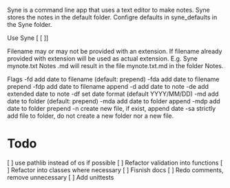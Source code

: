 Syne is a command line app that uses a text editor to make notes. Syne stores the notes in the default folder. Configre defaults in syne_defaults in the Syne folder.

Use
Syne <filename> [ <folder> [ <extension> ]]

Filename may or may not be provided with an extension. If filename already provided with extension <extension> will be used as actual extension. E.g. Syne mynote.txt Notes .md will result in the file mynote.txt.md in the folder Notes.

Flags
-fd           add date to filename (default: prepend)
-fda          add date to filename prepend
-fdp          add date to filename append
-d            add date to note
-de           add extended date to note
-df <Format>  set date format (default YYYY/MM/DD)
-md           add date to folder (default: prepend)
-mda          add date to folder append
-mdp          add date to folder prepend
-n            create new file, if <filename> exist, append date
-sa           strictly add file to folder, do not create a new folder nor a new file.


# Todo
[ ] use pathlib instead of os if possible
[ ] Refactor validation into functions
[ ] Refactor into classes where necessary
[ ] Fisnish docs
[ ] Redo comments, remove unnecessary
[ ] Add unittests